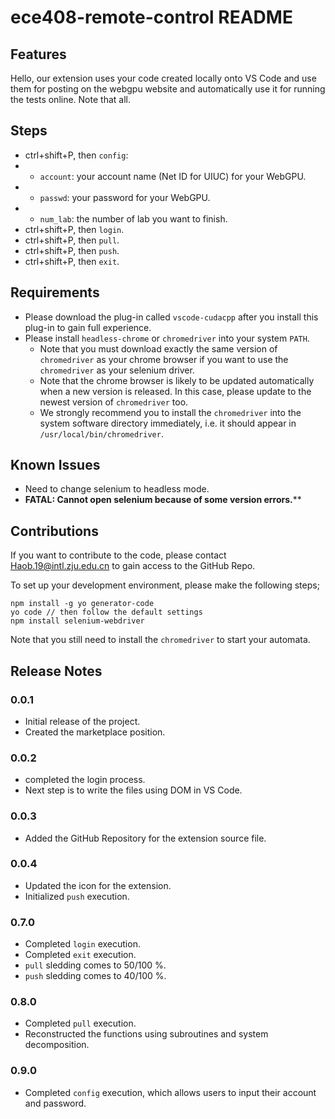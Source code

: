 # ece408-remote-control README

## Features

Hello, our extension uses your code created locally onto VS Code and use them for posting on the webgpu website and automatically use it for running the tests online. Note that all.

## Steps
- ctrl+shift+P, then `config`:
- * `account`: your account name (Net ID for UIUC) for your WebGPU.
- * `passwd`: your password for your WebGPU.
- * `num_lab`: the number of lab you want to finish.
- ctrl+shift+P, then `login`.
- ctrl+shift+P, then `pull`.
- ctrl+shift+P, then `push`.
- ctrl+shift+P, then `exit`.

## Requirements

-   Please download the plug-in called `vscode-cudacpp` after you install this plug-in to gain full experience.
-   Please install `headless-chrome` or `chromedriver` into your system `PATH`.
    -   Note that you must download exactly the same version of `chromedriver` as your chrome browser if you want to use the `chromedriver` as your selenium driver.
    -   Note that the chrome browser is likely to be updated automatically when a new version is released. In this case, please update to the newest version of `chromedriver` too.
    -   We strongly recommend you to install the `chromedriver` into the system software directory immediately, i.e. it should appear in `/usr/local/bin/chromedriver`.

## Known Issues

-   Need to change selenium to headless mode.
-   **FATAL: Cannot open selenium because of some version errors.****

## Contributions

If you want to contribute to the code, please contact Haob.19@intl.zju.edu.cn to gain access to the GitHub Repo.

To set up your development environment, please make the following steps;

```shell
npm install -g yo generator-code
yo code // then follow the default settings
npm install selenium-webdriver
```

Note that you still need to install the `chromedriver` to start your automata.

## Release Notes

### 0.0.1

-   Initial release of the project.
-   Created the marketplace position.

### 0.0.2

-   completed the login process.
-   Next step is to write the files using DOM in VS Code.

### 0.0.3

-   Added the GitHub Repository for the extension source file.

### 0.0.4

-   Updated the icon for the extension.
-   Initialized `push` execution.

### 0.7.0

-   Completed `login` execution.
-   Completed `exit` execution.
-   `pull` sledding comes to 50/100 %.
-   `push` sledding comes to 40/100 %.

### 0.8.0

-   Completed `pull` execution.
-   Reconstructed the functions using subroutines and system decomposition.

### 0.9.0

-   Completed `config` execution, which allows users to input their account and password.

